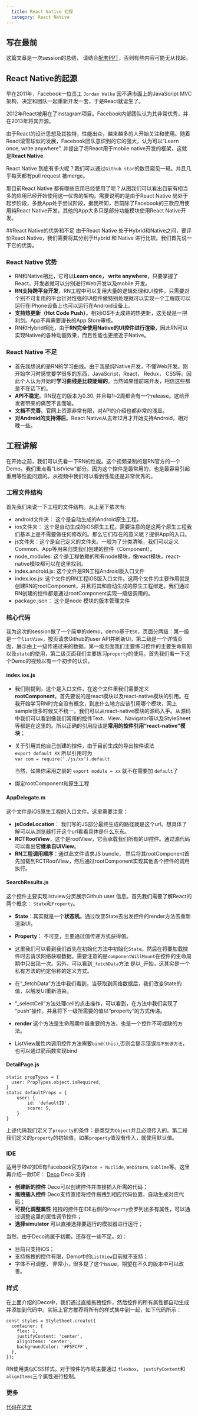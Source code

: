 ```yaml
---
  title: React Native 初探
  category: React Native
---
```


## 写在最前
这篇文章是一次session的总结， 请结合[配套PPT](https://pan.baidu.com/s/1bpMbeij)，否则有些内容可能无从找起。
## React Native的起源
早在2011年，Facebook一位员工 `Jordan Walke` 因不满市面上的JavaScript MVC架构，决定和团队一起重新开发一套，于是React就诞生了。

<!--more-->

2012年React被用在了Instagram项目。Facebook内部团队认为其非常优秀，并在2013年将其开源。

由于React的设计思想及其独特，性能出众，越来越多的人开始关注和使用。随着React滚雪球似的发展，Facebook团队意识到的它的强大，认为可以“Learn once, write anywhere”, 并提出了将React用于mobile native开发的框架，这就是**React Native**.

React Native 到底有多火呢？我们可以通过`Github star`的数目窥见一斑。并且几乎每天都有pull request 被merge。

那目前React Native 都有哪些应用已经使用了呢？从图我们可以看出目前有相当多的应用已经开始使用这一优秀的架构。需要说明的是由于React Native 尚处于起步阶段，多数App处于尝试阶段，据我所知，目前除了Facebook的三款应用使用纯React Native开发，其他的App大多只是部分功能模块使用React Native开发。

##React Native的优势和不足
由于React Native 处于Hybrid和Native之间，要评价React Native，我们需要将其分别于Hybrid 和 Native 进行比较。我们首先说一下它的优势。
### React Native 优势
* RN和Native相比，它可以**Learn once， write anywhere**，只要掌握了React，开发者就可以分别进行Web开发以及mobile 开发。
* **RN支持跨平台开发**，RN工程中可以复用大量的逻辑处理和UI控件，只需要对个别不可复用的平台针对性强的UI控件做特别处理就可以实现一个工程既可以运行在iPhone设备上也可以运行在Android设备上。
* **支持热更新（Hot Code Push）**。相对iOS不太成熟的热更新，这无疑是一把利剑。App不再需要漫长的App Store审核。
* RN和Hybrid相比，由于**RN完全使用Native的UI控件进行渲染**，因此RN可以实现Native的各种动画效果，而且性能也更接近于Native。

### React Native 不足
* 首先我想说的是RN的学习曲线。由于我是纯Native开发，不懂Web开发。刚开始学习时感觉要学很多的东西，JavaScript，React， Redux， CSS等。因此个人认为开始时**学习曲线是比较陡峭的**。当然如果懂前端开发，相信这些都是不在话下的。  
* **API不稳定**。RN现在的版本为0.30. 并且每1~2周都会有一个release。这给开发者带来的痛苦不言而喻。
* **文档不完善**。官网上资源非常有限，对API的介绍也都非常的浅显。
* **对Android的支持滞后**。React Native从去年12月才开始支持Android，相对晚一些。

## 工程讲解
在开始之前，我们可以先看一下RN的性能。这个视频录制的是RN官方的一个Demo。我们重点看“ListView”部分。因为这个控件是最常用的，也是最容易引起重用等性能问题的。从视频中我们可以看到性能还是非常优秀的。  
### 工程文件结构  
首先我们来说一下工程的文件结构。从上至下依次有:  

* android文件夹： 这个是自动生成的Android原生工程。
* ios文件夹： 这个是自动生成的iOS原生工程。需要注意的是这两个原生工程我们基本上是不需要做任何修改的。那么它们存在的意义呢？提供App的入口。
* js文件夹：这个是自己定义的文件夹。一般为了分类清晰，我们可以定义Common、App等用来归类我们创建的控件（Component）。
* node_modules: 这个是工程依赖的所有node模块，像react模块，react-native模块都可以在这里找到。
* index.android.js: 这个文件是RN工程Android版入口文件
* index.ios.js: 这个文件的RN工程iOS版入口文件。这两个文件的主要作用就是创建RN的rootComponent，并且将其和自动生成的原生工程绑定。我们通过RN创建的控件都是通过rootComponent实现一级级调用的。
* package.json： 这个是node 模块的版本管理文件

### 核心代码
我为这次的session做了一个简单的demo，demo基于`ES6`，页面分两级：第一级是一个`listView`，按页请求Github的user API并刷新UI，第二级是一个详情页面，展示由上一级传递过来的数据。第一级页面我们主要练习控件的主要生命周期以及`state`的使用，第二级页面我们主要练习`property`的使用。首先我们看一下这个Demo的视频以有一个初步的认识。

#### index.ios.js
* 我们刚提到，这个是入口文件，在这个文件里我们需要定义**rootComponent**。首先要说的是react模块以及react-native模块的引用。在我开始学习RN时完全没有概念，到底什么地方应该引用哪个模块，网上sample很多时候又不统一。我们可以从react-native模块的源码入手。从源码中我们可以看到像我们常用的控件Text、View、Navigator等以及StyleSheet等都是在这里的。所以正确的引用应该是**常用的控件引用“react-native”模块**；  

* 关于引用其他自己创建的控件，由于目前生成的导出控件语法   
  `export default XX`
	所以引用时为  
	`var com = require(‘./js/xx’).default`
  
	当然，如果你采用之前的 `export module = xx` 就不在需要加 `default`了
* 绑定rootComponent和原生工程

#### AppDelegate.m
这个文件是iOS原生工程的入口文件。这里需要注意：  

* **jsCodeLocation**： 我们写的JS部分最终生成的路径就是这个url。想具体了解可以从浏览器打开这个url看看具体是什么东东。
* **RCTRootView**，这个是rootView，它会承载我们所有的UI控件。通过源代码可以看出**它继承自UIView**。
* **RN工程调用顺序**：通过此文件请求JS bundle， 然后将其rootComponent首先加载到RCTRootView，然后通过rootComponent实现其他各个控件的调用执行。

#### SearchResults.js
这个控件主要实现listview分页展示Github user 信息。首先我们需要了解React的两个概念： `State`和`Property`。

* **State**：其实就是一个**状态机**。通过改变State去出发控件的render方法去重新渲染UI。
* **Property**： 不可变，主要通过值传递方式获得值。

* 这里我们可以看到我们首先在初始化方法中初始化`State`。然后在将要加载控件时去请求网络获取数据。需要注意的是`componentWillMount`在控件的生命周期中只出现一次。另外，可以看到`_fetchData`方法 是以`_`开始，这其实是一个私有方法的约定俗称的定义方式。
* 在“_fetchData”方法中我们看到，当获取到网络数据后，我们改变State的值，以触发UI重新渲染。
* ”_selectCell”方法处理cell的点击操作，可以看到，在方法中我们实现了 “push”操作，并且将下一级所需要的值以“property”的方式传递。
* **render** 这个方法是生命周期中最重要的方法，也是一个控件不可或缺的方法。
* ListView属性内调用控件方法需要`bind(this)`,否则会提示错误`找不到该方法`，也可以通过箭函数实现bind  

#### DetailPage.js  

```
static propTypes = {
  user: PropTypes.object.isRequired,
}
static defaultProps = {
	user: {
		id: 'defaultID',
		score: 5,
	}
}
```
上述代码我们定义了`property`的条件：是类型为`Object`并且必须传入的。第二段我们定义的`property`的初始值，如果`property`值没有传入，就使用默认值。

### IDE
适用于RN的IDE有Facebook官方的`Atom + Nuclide`, `WebStorm`, `Sublime`等。这里再介绍一款IDE： [Deco](https://www.decosoftware.com/)
Deco 支持：   

* **创建新的控件** Deco可以创建控件并直接插入所需的代码；
* **拖拽插入控件** Deco支持直接将控件拖拽到相应代码位置，自动生成对应代码；
* **可视化调整属性** 拖拽的控件在IDE右侧的`Property`会罗列出多有属性，可以通过调整这里的属性调节控件；
* **选择simulator** 可以直接选择要运行的模拟器进行运行；

当然，由于Deco尚属于初期，还存在一些不足。如：  
  
* 目前只支持iOS；
* 支持拖拽的控件有限，Demo中的`ListView`目前就不支持；
* 字体不可调整， 非常小，很多提了这个issue，期望在不久的版本中可以改善。

### 样式
在上面介绍的Deco中，我们通过直接拖拽控件，然后控件的所有属性都自动生成并添加到代码中。实际上官方推荐将所有的样式集中到一起，如下代码所示：  

```
const styles = StyleSheet.create({
  container: {
    flex: 1,
    justifyContent: 'center',
    alignItems: 'center',
    backgroundColor: '#F5FCFF',
  },
});
```
RN使用类似CSS样式。对于控件的布局主要通过 `flexbox`， `justifyContent`和 `alignItems`三个属性进行控制。
### 更多
[代码在这里](https://github.com/hbwang85/RNWorkshop)

